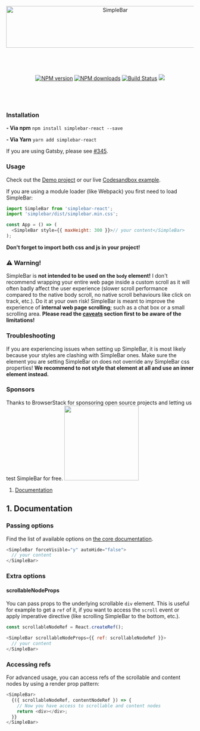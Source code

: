 <p align="center">
  <img src="https://user-images.githubusercontent.com/527559/66231995-3cd0c380-e6be-11e9-8782-c50c834aac93.png" width="570" height="112" alt="SimpleBar" />
</p>
<br/>
<p align="center" style="margin: 40px;">
  <a href="https://npmjs.org/package/simplebar-react"><img alt="NPM version" src="https://img.shields.io/npm/v/simplebar.svg?style=flat-square" /></a>
  <a href="https://npmjs.org/package/simplebar-react"><img alt="NPM downloads" src="https://img.shields.io/npm/dm/simplebar.svg?style=flat-square"></a>
  <a href="https://travis-ci.org/grsmto/simplebar"><img alt="Build Status" src="https://img.shields.io/travis/grsmto/simplebar/master.svg?style=flat-square" /></a>
  <a href="https://automate.browserstack.com/public-build/amtTU2pEa1FjNmpabTBCbUh2b3FpbFZQaXhNd1Q3bEg0L1dlSzd2SGN2Zz0tLWpjK1ZwWWRNWnVGQWI4OXphWGRISEE9PQ==--39b14340be576db5bd01b020627cd17414003bfb%"><img src='https://automate.browserstack.com/badge.svg?badge_key=amtTU2pEa1FjNmpabTBCbUh2b3FpbFZQaXhNd1Q3bEg0L1dlSzd2SGN2Zz0tLWpjK1ZwWWRNWnVGQWI4OXphWGRISEE9PQ==--39b14340be576db5bd01b020627cd17414003bfb%'/></a>
</p>
<br/>

### Installation

**- Via npm**
`npm install simplebar-react --save`

**- Via Yarn**
`yarn add simplebar-react`

If you are using Gatsby, please see [#345](https://github.com/Grsmto/simplebar/issues/345).

### Usage

Check out the [Demo project](https://github.com/Grsmto/simplebar/blob/master/examples/react/src/App.js) or our live [Codesandbox example](https://codesandbox.io/s/simplebar-react-gwgyw).

If you are using a module loader (like Webpack) you first need to load SimpleBar:

```js
import SimpleBar from 'simplebar-react';
import 'simplebar/dist/simplebar.min.css';

const App = () => (
  <SimpleBar style={{ maxHeight: 300 }}>// your content</SimpleBar>
);
```

**Don't forget to import both css and js in your project!**

### :warning: Warning!

SimpleBar is **not intended to be used on the `body` element!** I don't recommend wrapping your entire web page inside a custom scroll as it will often badly affect the user experience (slower scroll performance compared to the native body scroll, no native scroll behaviours like click on track, etc.). Do it at your own risk! SimpleBar is meant to improve the experience of **internal web page scrolling**; such as a chat box or a small scrolling area. **Please read the [caveats](#5-caveats) section first to be aware of the limitations!**

### Troubleshooting

If you are experiencing issues when setting up SimpleBar, it is most likely because your styles are clashing with SimpleBar ones. Make sure the element you are setting SimpleBar on does not override any SimpleBar css properties! **We recommend to not style that element at all and use an inner element instead.**

### Sponsors

Thanks to BrowserStack for sponsoring open source projects and letting us test SimpleBar for free.
<a href="https://www.browserstack.com" target="_blank">
<img src="https://user-images.githubusercontent.com/15015324/45184727-368fbf80-b1fe-11e8-8827-08dbc80b0fb1.png" width="200">
</a>

1. [Documentation](#1-documentation)

## 1. Documentation

### Passing options

Find the list of available options on [the core documentation](https://github.com/Grsmto/simplebar/blob/master/packages/simplebar/README.md#options).

```js
<SimpleBar forceVisible="y" autoHide="false">
  // your content
</SimpleBar>
```

### Extra options

#### scrollableNodeProps

You can pass props to the underlying scrollable `div` element. This is useful for example to get a `ref` of it, if you want to access the `scroll` event or apply imperative directive (like scrolling SimpleBar to the bottom, etc.).

```js
const scrollableNodeRef = React.createRef();

<SimpleBar scrollableNodeProps={{ ref: scrollableNodeRef }}>
  // your content
</SimpleBar>
```

### Accessing refs

For advanced usage, you can access refs of the scrollable and content nodes by using a render prop pattern:

```js
<SimpleBar>
  {({ scrollableNodeRef, contentNodeRef }) => {
    // Now you have access to scrollable and content nodes
    return <div></div>;
  }}
</SimpleBar>
```
